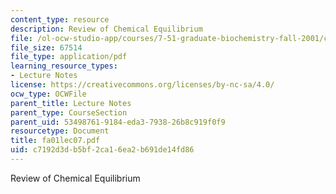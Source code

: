 ```yaml
---
content_type: resource
description: Review of Chemical Equilibrium
file: /ol-ocw-studio-app/courses/7-51-graduate-biochemistry-fall-2001/c7192d3db5bf2ca16ea2b691de14fd86_fa01lec07.pdf
file_size: 67514
file_type: application/pdf
learning_resource_types:
- Lecture Notes
license: https://creativecommons.org/licenses/by-nc-sa/4.0/
ocw_type: OCWFile
parent_title: Lecture Notes
parent_type: CourseSection
parent_uid: 53498761-9184-eda3-7938-26b8c919f0f9
resourcetype: Document
title: fa01lec07.pdf
uid: c7192d3d-b5bf-2ca1-6ea2-b691de14fd86
---
```

Review of Chemical Equilibrium